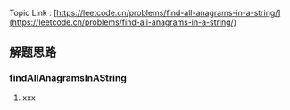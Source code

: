 
Topic Link :  [https://leetcode.cn/problems/find-all-anagrams-in-a-string/](https://leetcode.cn/problems/find-all-anagrams-in-a-string/)

## 解题思路 

### findAllAnagramsInAString

1. xxx
